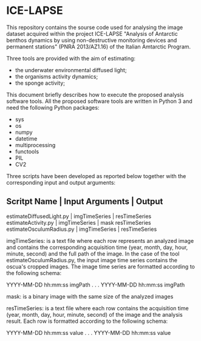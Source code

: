 # ICE-LAPSE

This repository contains the sourse code used for analysing the image dataset acquired within the project ICE-LAPSE "Analysis of Antarctic benthos dynamics by using non-destructive monitoring devices and permanent stations"  (PNRA 2013/AZ1.16) of the Italian Amtarctic Program.

Three tools are provided with the aim of estimating:
- the underwater environmental diffused light;
- the organisms activity dynamics;
- the sponge activity;

This document briefly describes how to execute the proposed analysis software tools. 
All the proposed software tools are written in Python 3 and need the following Python packages:

- sys
- os 
- numpy 
- datetime
- multiprocessing
- functools
- PIL
- CV2

Three scripts have been developed as reported below together with the corresponding input and output arguments:

Scritpt Name              |  Input Arguments  |  Output
----------------------------------------------------------
estimateDiffusedLight.py  |  imgTimeSeries    |  resTimeSeries
estimateActivity.py       |  imgTimeSeries    |  mask resTimeSeries
estimateOsculumRadius.py  |  imgTimeSeries    |  resTimeSeries


imgTimeSeries: is a text file where each row represents an analyzed image and contains the corresponding acquisition time (year, month, day, hour, minute, second) and the full path of the image. In the case of the tool estimateOsculumRadius.py, the input image time series contains the oscua's cropped images. The image time series are formatted according to the following schema:

YYYY-MM-DD hh:mm:ss imgPath
.
.
.
YYYY-MM-DD hh:mm:ss imgPath

mask: is a binary image with the same size of the analyzed images

resTimeSeries: is a text file where each row contains the acquisition time (year, month, day, hour, minute, second) of the image and the analysis result. Each row is formatted according to the following schema:

YYYY-MM-DD hh:mm:ss value
.
.
.
YYYY-MM-DD hh:mm:ss value
